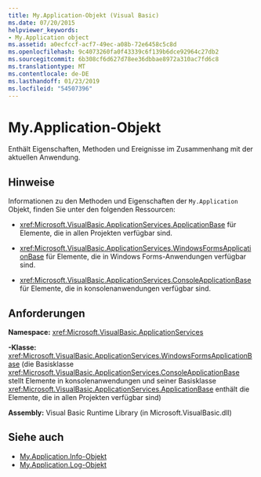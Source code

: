 ```yaml
---
title: My.Application-Objekt (Visual Basic)
ms.date: 07/20/2015
helpviewer_keywords:
- My.Application object
ms.assetid: a0ecfccf-acf7-49ec-a08b-72e6458c5c8d
ms.openlocfilehash: 9c4073260fa0f43339c6f139b6dce92964c27db2
ms.sourcegitcommit: 6b308cf6d627d78ee36dbbae8972a310ac7fd6c8
ms.translationtype: MT
ms.contentlocale: de-DE
ms.lasthandoff: 01/23/2019
ms.locfileid: "54507396"
---
```

# <a name="myapplication-object"></a>My.Application-Objekt
Enthält Eigenschaften, Methoden und Ereignisse im Zusammenhang mit der aktuellen Anwendung.  
  
## <a name="remarks"></a>Hinweise  
 Informationen zu den Methoden und Eigenschaften der `My.Application` Objekt, finden Sie unter den folgenden Ressourcen:  
  
-   <xref:Microsoft.VisualBasic.ApplicationServices.ApplicationBase> für Elemente, die in allen Projekten verfügbar sind.  
  
-   <xref:Microsoft.VisualBasic.ApplicationServices.WindowsFormsApplicationBase> für Elemente, die in Windows Forms-Anwendungen verfügbar sind.  
  
-   <xref:Microsoft.VisualBasic.ApplicationServices.ConsoleApplicationBase> für Elemente, die in konsolenanwendungen verfügbar sind.  
  
## <a name="requirements"></a>Anforderungen  
 **Namespace:** <xref:Microsoft.VisualBasic.ApplicationServices>  
  
 **-Klasse:** <xref:Microsoft.VisualBasic.ApplicationServices.WindowsFormsApplicationBase> (die Basisklasse <xref:Microsoft.VisualBasic.ApplicationServices.ConsoleApplicationBase> stellt Elemente in konsolenanwendungen und seiner Basisklasse <xref:Microsoft.VisualBasic.ApplicationServices.ApplicationBase> enthält die Elemente, die in allen Projekten verfügbar sind)  
  
 **Assembly:** Visual Basic Runtime Library (in Microsoft.VisualBasic.dll)  
  
## <a name="see-also"></a>Siehe auch
- [My.Application.Info-Objekt](../../../visual-basic/language-reference/objects/my-application-info-object.md)
- [My.Application.Log-Objekt](../../../visual-basic/language-reference/objects/my-application-log-object.md)
